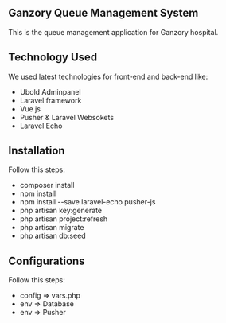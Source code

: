 ## Ganzory Queue Management System

This is the queue management application for Ganzory hospital.

## Technology Used

We used latest technologies for front-end and back-end like:
 
- Ubold Adminpanel
- Laravel framework
- Vue js
- Pusher & Laravel Websokets
- Laravel Echo

## Installation

Follow this steps:
 
- composer install
- npm install
- npm install --save laravel-echo pusher-js
- php artisan key:generate
- php artisan project:refresh
- php artisan migrate
- php artisan db:seed

## Configurations

Follow this steps:
 
- config => vars.php
- env => Database
- env => Pusher